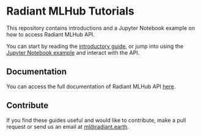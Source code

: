 # Radiant MLHub Tutorials

This repository contains introductions and a Jupyter Notebook example on how to access Radiant MLHub API.

You can start by reading the [introductory guide](RadiantMLHub-intro.pdf), or jump into using the [Jupyter Notebook example](notebooks/radiant-mlhub-api-know-how.ipynb) and interact with the API. 

## Documentation
You can access the full documentation of Radiant MLHub API [here](http://docs.mlhub.earth). 

## Contribute
If you find these guides useful and would like to contribute, make a pull request or send us an email at ml@radiant.earth.
